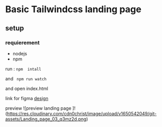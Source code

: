 
# Basic Tailwindcss landing page

## setup

### requierement
- nodejs
- npm

run : 
`` npm  intall ``

and
``  npm run watch `` 


and open index.html 

link for figma [design](https://www.figma.com/file/5EQilwzUvch61JkDUOppno/Landing-page-figma-design?node-id=0%3A1)

preview
![preview landing page ]!(https://res.cloudinary.com/cdn0christ/image/upload/v1650542049/git-assets/Landing_page_03_q3mz2d.png)
